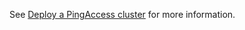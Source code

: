 See [Deploy a PingAccess cluster](../../pingidentity-devops-getting-started/docs/deployPaCluster.md) for more information.
